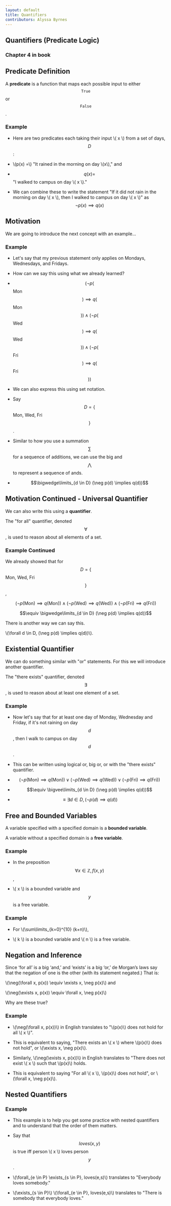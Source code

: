 ```yaml
---
layout: default
title: Quantifiers
contributors: Alyssa Byrnes
---
```


## Quantifiers (Predicate Logic)
### Chapter 4 in book

## Predicate Definition
 A **predicate** is a
function that maps each possible input to either $$\texttt{True}$$ or $$\texttt{False}$$. 
 
### Example 

- Here are two predicates each taking their input \\( x \\) from a set of days, $$D$$:

- \\(p(x) =\\) "It rained in the morning on day \\(x\\)," and

- $$q(x) =$$ "I walked to campus on day \\( x \\)."

- We can combine these to write the statement "If it did not rain in the morning
on day \\( x \\), then I walked to campus on day \\( x \\)" as $$\neg p(x) \implies q(x)$$



## Motivation
 We are going to introduce the next concept with an example...

### Example 

- Let's say that my previous statement only applies on Mondays, Wednesdays, and Fridays. 

- How can we say this using what we already learned?

- $$(\neg p($$Mon$$) \implies q($$Mon$$)) \land (\neg p($$Wed$$) \implies q($$Wed$$)) \land (\neg p($$Fri$$) \implies q($$Fri$$))$$

- We can also express this using set notation.
- Say $$D= \{$$Mon, Wed, Fri$$\}$$.

- Similar to how you use a summation $$\sum$$ for a sequence of additions, we can use the big and $$\bigwedge$$ to represent a sequence of ands.

- $$\bigwedge\limits_{d \in D} (\neg p(d) \implies q(d))$$

## Motivation Continued - Universal Quantifier

We can also write this using a **quantifier**.

The "for all" quantifier, denoted $$\forall$$, is used to reason about all elements of a set.
 
### Example Continued

We already showed that for $$D= \{$$Mon, Wed, Fri$$\}$$,

$$(\neg p(\textrm{Mon}) \implies q(\textrm{Mon})) \land (\neg p(\textrm{Wed}) \implies q(\textrm{Wed})) \land (\neg p(\textrm{Fri}) \implies q(\textrm{Fri}))$$

$$\equiv \bigwedge\limits_{d \in D} (\neg p(d) \implies q(d))$$


 There is another way we can say this.

\\(\forall d \in D, (\neg p(d) \implies q(d))\\).

## Existential Quantifier

We can do something similar with "or" statements. For this we will introduce another quantifier.

The "there exists" quantifier, denoted $$\exists$$, is used to reason about at least one element of a set.
 
### Example 

- Now let's say that for at least one day of Monday, Wednesday and Friday, if it's not raining on day $$d$$, then I walk to campus on day $$d$$.

- This can be written using logical or, big or, or with the "there exists" quantifier.

- $$(\neg p(\textrm{Mon}) \implies q(\textrm{Mon})) \lor (\neg p(\textrm{Wed}) \implies q(\textrm{Wed})) \lor (\neg p(\textrm{Fri}) \implies q(\textrm{Fri}))$$

- $$\equiv \bigvee\limits_{d \in D} (\neg p(d) \implies q(d))$$

- $$\equiv \exists d \in D, (\neg p(d) \implies q(d))$$

## Free and Bounded Variables

 A variable specified with a specified domain is a **bounded variable**. 
 
 A variable without a specified domain is a **free variable**.
 
### Example 

* In the preposition $$\forall x \in \mathbb{Z}, f(x,y)$$,

* \\( x \\) is a bounded variable and $$y$$ is a free variable.

### Example 

- For
\\(\sum\limits_{k=0}^{10} (k+n)\\),

- \\( k \\) is a bounded variable and \\( n \\) is a free variable.


## Negation and Inference

Since ‘for all’ is a big ‘and,’ and ‘exists’ is a big ‘or,’ de Morgan’s laws say that the
negation of one is the other (with its statement negated.) That is:

\\(\neg(\forall x, p(x)) \equiv \exists x, \neg p(x)\\) and

\\(\neg(\exists x, p(x)) \equiv \forall x, \neg p(x)\\)


 Why are these true?

### Example 

- \\(\neg(\forall x, p(x))\\) in English translates to "\\(p(x)\\) does not hold for all \\( x \\)".

- This is equivalent to saying, "There exists an \\( x \\) where \\(p(x)\\) does not hold", or \\(\exists x, \neg p(x)\\).

- Similarly, 
\\(\neg(\exists x, p(x))\\) in English translates to "There does not exist \\( x \\) such that \\(p(x)\\) holds. 

- This is equivalent to saying "For all \\( x \\), 
\\(p(x)\\) does not hold", 
or \\(\forall x, \neg p(x)\\).




## Nested Quantifiers
 
### Example 
- This example is to help you get some practice with nested quantifiers and to understand that the order of them matters.

- Say that $$loves(x,y)$$ is true iff person \\( x \\) loves person $$y$$.

- \\(\forall_{e \in P} \exists_{s \in P}, loves(e,s)\\) translates to "Everybody loves somebody."

- \\(\exists_{s \in P}\\) \\(\forall_{e \in P}, loves(e,s)\\) translates to "There is somebody that everybody loves."

